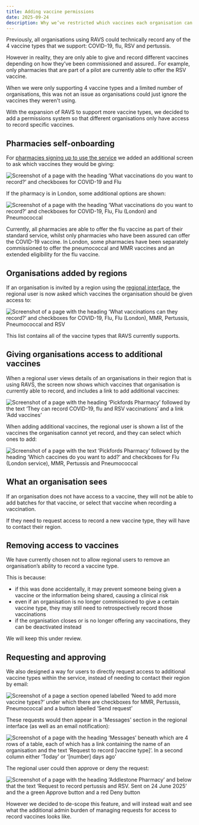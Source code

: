 ```yaml
---
title: Adding vaccine permissions
date: 2025-09-24
description: Why we’ve restricted which vaccines each organisation can record.
---
```


Previously, all organisations using RAVS could technically record any of the 4 vaccine types that we support: COVID-19, flu, RSV and pertussis.

However in reality, they are only able to give and record different vaccines depending on how they’ve been commissioned and assured.. For example, only pharmacies that are part of a pilot are currently able to offer the RSV vaccine.

When we were only supporting 4 vaccine types and a limited number of organisations, this was not an issue as organisations could just ignore the vaccines they weren't using.

With the expansion of RAVS to support more vaccine types, we decided to add a permissions system so that different organisations only have access to record specific vaccines.

## Pharmacies self-onboarding

For [pharmacies signing up to use the service](/record-a-vaccination/2025/08/enabling-pharmacies-to-sign-up/) we added an additional screen to ask which vaccines they would be giving:

![Screenshot of a page with the heading ‘What vaccinations do you want to record?’ and checkboxes for COVID-19 and Flu](what-vaccinations-do-you-want-to-record.png)

If the pharmacy is in London, some additional options are shown:

![Screenshot of a page with the heading ‘What vaccinations do you want to record?’ and checkboxes for COVID-19, Flu, Flu (London) and Pneumococcal](what-vaccinations-do-you-want-to-record-london.png)

Currently, all pharmacies are able to offer the flu vaccine as part of their standard service, whilst only pharmacies who have been assured can offer the COVID-19 vaccine. In London, some pharmacies have been separately commissioned to offer the pneumococcal and MMR vaccines and an extended eligibility for the flu vaccine.

## Organisations added by regions

If an organisation is invited by a region using the [regional interface](/record-a-vaccination/2024/08/onboarding-organisations-without-spreadsheets/), the regional user is now asked which vaccines the organisation should be given access to:

![Screenshot of a page with the heading ‘What vaccinations can they record?’ and checkboxes for COVID-19, Flu, Flu (London), MMR, Pertussis, Pneumococcal and RSV](which-vaccines-can-they-record.png)

This list contains all of the vaccine types that RAVS currently supports.

## Giving organisations access to additional vaccines

When a regional user views details of an organisations in their region that is using RAVS, the screen now shows which vaccines that organisation is currently able to record, and includes a link to add additional vaccines:

![Screenshot of a page with the heading ‘Pickfords Pharmacy’ followed by the text ‘They can record COVID-19, flu and RSV vaccinations’ and a link ‘Add vaccines’](region-organisation-view.png)

When adding additional vaccines, the regional user is shown a list of the vaccines the organisation cannot yet record, and they can select which ones to add:

![Screenshot of a page with the text ‘Pickfords Pharmacy’ followed by the heading ‘Which caccines do you want to add?’ and checkboxes for Flu (London service), MMR, Pertussis and Pneumococcal](which-vaccines-do-you-want-to-add.png)

## What an organisation sees

If an organisation does not have access to a vaccine, they will not be able to add batches for that vaccine, or select that vaccine when recording a vaccination.

If they need to request access to record a new vaccine type, they will have to contact their region.

## Removing access to vaccines

We have currently chosen not to allow regional users to remove an organisation’s ability to record a vaccine type.

This is because:

* if this was done accidentally, it may prevent someone being given a vaccine or the information being shared, causing a clinical risk
* even if an organisation is no longer commissioned to give a certain vaccine type, they may still need to retrospectively record those vaccinations
* if the organisation closes or is no longer offering any vaccinations, they can be deactivated instead

We will keep this under review.

## Requesting and approving

We also designed a way for users to directly request access to additional vaccine types within the service, instead of needing to contact their region by email:

![Screenshot of a page a section opened labelled ‘Need to add more vaccine types?’ under which there are checkboxes for MMR, Pertussis, Pneumococcal and a button labelled ‘Send request’](request-vaccine.png)

These requests would then appear in a 'Messages' section in the regional interface (as well as an email notification):

![Screenshot of a page with the heading ‘Messages’ beneath which are 4 rows of a table, each of which has a link containing the name of an organisation and the text ‘Request to record [vaccine type]’. In a second column either ‘Today’ or ‘[number] days ago’](messages.png)

The regional user could then approve or deny the request:

![Screenshot of a page with the heading ‘Addlestone Pharmacy’ and below that the text ‘Request to record pertussis and RSV. Sent on 24 June 2025’ and the a green Approve button and a red Deny button](approve-or-deny.png)

However we decided to de-scope this feature, and will instead wait and see what the additional admin burden of managing requests for access to record vaccines looks like.

